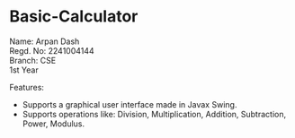 # Basic-Calculator

Name: Arpan Dash<br>
Regd. No: 2241004144<br>
Branch: CSE<br>
1st Year<br>

Features:
- Supports a graphical user interface made in Javax Swing.
- Supports operations like: Division, Multiplication, Addition, Subtraction, Power, Modulus.
